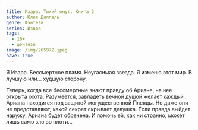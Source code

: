 ```yaml
---
title: Изара. Тихий омут. Книга 2
author: Юлия Диппель
genre: Фэнтези
series: Изара
tags:
  - 16+
  - фэнтези
image: /img/265972.jpeg
have: true
---
```

Я Изара. Бессмертное пламя. Неугасимая звезда. Я изменю этот мир. В лучшую или... худшую сторону.

Теперь, когда все бессмертные знают правду об Ариане, на нее открыта охота. Разумеется, завладеть вечной душой желает каждый . Ариана находится под защитой могущественной Плеяды. Но даже они не представляют, какой секрет скрывает девушка. Если правда выйдет наружу, Ариана будет обречена. И помочь ей, как ни странно, может лишь само зло во плоти...